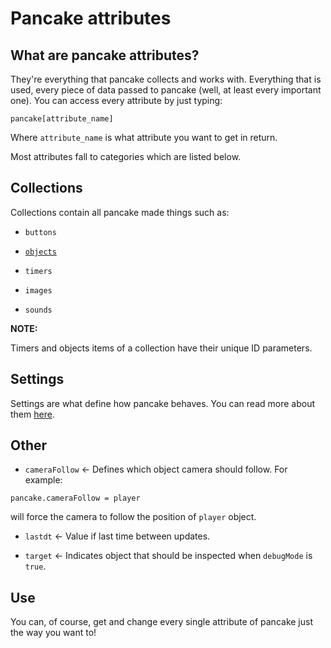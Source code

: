 # Pancake attributes

## What are pancake attributes?

They're everything that pancake collects and works with. Everything that is used, every piece of data passed to pancake (well, at least every important one). You can access every attribute by just typing:

`pancake[attribute_name]`

Where `attribute_name` is what attribute you want to get in return.

Most attributes fall to categories which are listed below.

## Collections

Collections contain all pancake made things such as:

* `buttons`

* [`objects`](http://mightypancake.games/documentation/topics/objects)

* `timers`

* `images`

* `sounds`

**NOTE:**

Timers and objects items of a collection have their unique ID parameters.

## Settings

Settings are what define how pancake behaves. You can read more about them [here](http://mightypancake.games/documentation/topics/settings).

## Other

* `cameraFollow` <- Defines which object camera should follow. For example:

`pancake.cameraFollow = player`

will force the camera to follow the position of `player` object.

* `lastdt` <- Value if last time between updates.

* `target` <- Indicates object that should be inspected when `debugMode` is `true`.

## Use

You can, of course, get and change every single attribute of pancake just the way you want to!
